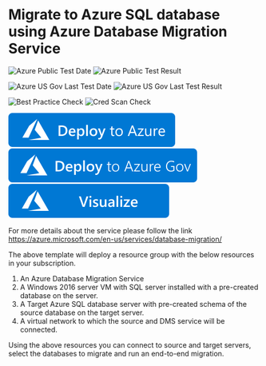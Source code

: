 # Migrate to Azure SQL database using Azure Database Migration Service

![Azure Public Test Date](https://azurequickstartsservice.blob.core.windows.net/badges/quickstarts/microsoft.datamigration/azure-database-migration-service/PublicLastTestDate.svg)
![Azure Public Test Result](https://azurequickstartsservice.blob.core.windows.net/badges/quickstarts/microsoft.datamigration/azure-database-migration-service/PublicDeployment.svg)

![Azure US Gov Last Test Date](https://azurequickstartsservice.blob.core.windows.net/badges/quickstarts/microsoft.datamigration/azure-database-migration-service/FairfaxLastTestDate.svg)
![Azure US Gov Last Test Result](https://azurequickstartsservice.blob.core.windows.net/badges/quickstarts/microsoft.datamigration/azure-database-migration-service/FairfaxDeployment.svg)

![Best Practice Check](https://azurequickstartsservice.blob.core.windows.net/badges/quickstarts/microsoft.datamigration/azure-database-migration-service/BestPracticeResult.svg)
![Cred Scan Check](https://azurequickstartsservice.blob.core.windows.net/badges/quickstarts/microsoft.datamigration/azure-database-migration-service/CredScanResult.svg)

[![Deploy To Azure](https://raw.githubusercontent.com/Azure/azure-quickstart-templates/master/1-CONTRIBUTION-GUIDE/images/deploytoazure.svg?sanitize=true)](https://portal.azure.com/#create/Microsoft.Template/uri/https%3A%2F%2Fraw.githubusercontent.com%2FAzure%2Fazure-quickstart-templates%2Fmaster%2Fquickstarts%2Fmicrosoft.datamigration%2Fazure-database-migration-service%2Fazuredeploy.json)
[![Deploy To Azure US Gov](https://raw.githubusercontent.com/Azure/azure-quickstart-templates/master/1-CONTRIBUTION-GUIDE/images/deploytoazuregov.svg?sanitize=true)](https://portal.azure.us/#create/Microsoft.Template/uri/https%3A%2F%2Fraw.githubusercontent.com%2FAzure%2Fazure-quickstart-templates%2Fmaster%2Fquickstarts%2Fmicrosoft.datamigration%2Fazure-database-migration-service%2Fazuredeploy.json)
[![Visualize](https://raw.githubusercontent.com/Azure/azure-quickstart-templates/master/1-CONTRIBUTION-GUIDE/images/visualizebutton.svg?sanitize=true)](http://armviz.io/#/?load=https%3A%2F%2Fraw.githubusercontent.com%2FAzure%2Fazure-quickstart-templates%2Fmaster%2Fquickstarts%2Fmicrosoft.datamigration%2Fazure-database-migration-service%2Fazuredeploy.json)



For more details about the service please follow the link https://azure.microsoft.com/en-us/services/database-migration/

The above template will deploy a resource group with the below resources in your subscription.
1) An Azure Database Migration Service
2) A Windows 2016 server VM with SQL server installed with a pre-created database on the server.
3) A Target Azure SQL database server with pre-created schema of the source database on the target server.
4) A virtual network to which the source and DMS service will be connected.

Using the above resources you can connect to source and target servers, select the databases to migrate and run an end-to-end migration.
